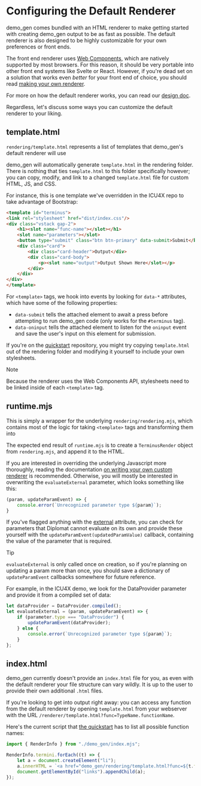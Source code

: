 # Configuring the Default Renderer

demo_gen comes bundled with an HTML renderer to make getting started with creating demo_gen output to be as fast as possible. The default renderer is also designed to be highly customizable for your own preferences or front ends.

The front end renderer uses [Web Components](https://developer.mozilla.org/en-US/docs/Web/API/Web_components), which are natively supported by most browsers. For this reason, it should be very portable into other front end systems like Svelte or React. However, if you're dead set on a solution that works even *better* for your front end of choice, you should read [making your own renderer](./custom_renderer.md).

For more on how the default renderer works, you can read our [design doc](https://github.com/rust-diplomat/diplomat/blob/main/docs/design_doc.md).

Regardless, let's discuss some ways you can customize the default renderer to your liking.

## template.html

`rendering/template.html` represents a list of templates that demo_gen's default renderer will use 

demo_gen will automatically generate `template.html` in the rendering folder. There is nothing that ties `template.html` to this folder specifically however; you can copy, modify, and link to a changed `template.html` file for custom HTML, JS, and CSS.

For instance, this is one template we've overridden in the ICU4X repo to take advantage of Bootstrap:

```html
<template id="terminus">
<link rel="stylesheet" href="dist/index.css"/>
<div class="vstack gap-2">
	<h1><slot name="func-name"></slot></h1>
	<slot name="parameters"></slot>
	<button type="submit" class="btn btn-primary" data-submit>Submit</button>
	<div class="card">
		<div class="card-header">Output</div>
		<div class="card-body">
			<p><slot name="output">Output Shown Here</slot></p>
		</div>
	</div>
</div>
</template>
```

For `<template>` tags, we hook into events by looking for `data-*` attributes, which have some of the following properties:

- `data-submit` tells the attached element to await a press before attempting to run demo_gen code (only works for the `#terminus` tag).
- `data-oninput` tells the attached element to listen for the `oninput` event and save the user's input on this element for submission.

If you're on the [quickstart](quickstart.md) repository, you might try copying `template.html` out of the rendering folder and modifying it yourself to include your own stylesheets.

> [!NOTE]
> Because the renderer uses the Web Components API, stylesheets need to be linked inside of each `<template>` tag.  

## runtime.mjs

This is simply a wrapper for the underlying `rendering/rendering.mjs`, which contains most of the logic for taking `<template>` tags and transforming them into 

The expected end result of `runtime.mjs` is to create a `TerminusRender` object from `rendering.mjs`, and append it to the HTML.

If you are interested in overriding the underlying Javascript more thoroughly, reading the documentation [on writing your own custom renderer](custom_renderer.md) is recommended. Otherwise, you will mostly be interested in overwriting the `evaluateExternal` parameter, which looks something like this:

```js
(param, updateParamEvent) => {
	console.error(`Unrecognized parameter type ${param}`);
}
```

If you've flagged anything with the [external](attributes.md#diplomatdemoexternal) attribute, you can check for parameters that Diplomat cannot evaluate on its own and provide these yourself with the `updateParamEvent(updatedParamValue)` callback, containing the value of the parameter that is required.

> [!TIP]
> `evaluateExternal` is only called once on creation, so if you're planning on updating a param more than once, you should save a dictionary of `updateParamEvent` callbacks somewhere for future reference.

For example, in the ICU4X demo, we look for the DataProvider parameter and provide it from a compiled set of data:

```js
let dataProvider = DataProvider.compiled();
let evaluateExternal = (param, updateParamEvent) => {
    if (parameter.type === "DataProvider") {
        updateParamEvent(dataProvider);
    } else {
        console.error(`Unrecognized parameter type ${param}`);
    }
};
```

## index.html

demo_gen currently doesn't provide an `index.html` file for you, as even with the default renderer your file structure can vary wildly. It is up to the user to provide their own additional `.html` files.

If you're looking to get into output right away: you can access any function from the default renderer by opening `template.html` from your webserver with the URL `/renderer/template.html?func=TypeName.functionName`.

Here's the current script that [the quickstart](quickstart.md) has to list all possible function names:

```js
import { RenderInfo } from "./demo_gen/index.mjs";

RenderInfo.termini.forEach((t) => {
	let a = document.createElement("li");
	a.innerHTML = `<a href="demo_gen/rendering/template.html?func=${t.funcName}">${t.funcName}</a>`;
	document.getElementById("links").appendChild(a);
});
```
